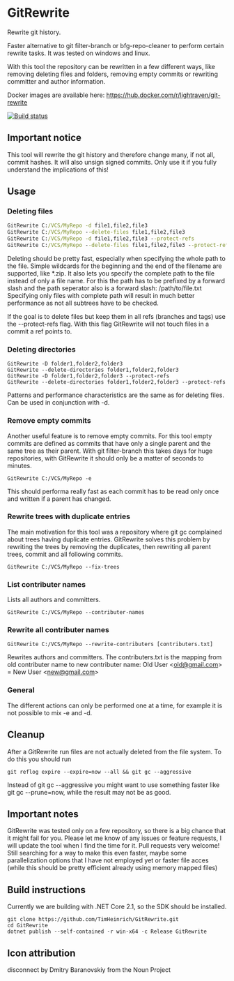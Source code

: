 # GitRewrite
Rewrite git history.

Faster alternative to git filter-branch or bfg-repo-cleaner to perform certain rewrite tasks.
It was tested on windows and linux.

With this tool the repository can be rewritten in a few different ways, like removing deleting files and folders, 
removing empty commits or rewriting committer and author information.

Docker images are available here: https://hub.docker.com/r/lightraven/git-rewrite

[![Build status](https://ci.appveyor.com/api/projects/status/gqdtitbjcd3mquta?svg=true)](https://ci.appveyor.com/project/TimHeinrich/gitrewrite)

## Important notice
This tool will rewrite the git history and therefore change many, if not all, commit hashes.
It will also unsign signed commits. 
Only use it if you fully understand the implications of this!

## Usage
### Deleting files
```cmd
GitRewrite C:/VCS/MyRepo -d file1,file2,file3
GitRewrite C:/VCS/MyRepo --delete-files file1,file2,file3
GitRewrite C:/VCS/MyRepo -d file1,file2,file3 --protect-refs
GitRewrite C:/VCS/MyRepo --delete-files file1,file2,file3 --protect-refs
```
Deleting should be pretty fast, especially when specifying the whole path to the file. 
Simple wildcards for the beginning and the end of the filename are supported, like &ast;.zip.
It also lets you specify the complete path to the file instead of only a file name.
For this the path has to be prefixed by a forward slash and the path seperator also is a forward slash: /path/to/file.txt
Specifying only files with complete path will result in much better performance as not all subtrees have to be checked.

If the goal is to delete files but keep them in all refs (branches and tags) use the --protect-refs flag. 
With this flag GitRewrite will not touch files in a commit a ref points to. 

### Deleting directories
```
GitRewrite -D folder1,folder2,folder3
GitRewrite --delete-directories folder1,folder2,folder3
GitRewrite -D folder1,folder2,folder3 --protect-refs
GitRewrite --delete-directories folder1,folder2,folder3 --protect-refs
```
Patterns and performance characteristics are the same as for deleting files. Can be used in conjunction with -d.

### Remove empty commits
Another useful feature is to remove empty commits. 
For this tool empty commits are defined as commits that have only a single parent and the same tree as their parent.
With git filter-branch this takes days for huge repositories, with GitRewrite it should only be a matter of seconds to minutes.
```
GitRewrite C:/VCS/MyRepo -e
```
This should performa really fast as each commit has to be read only once and written if a parent has changed.

### Rewrite trees with duplicate entries
The main motivation for this tool was a repository where git gc complained about trees having duplicate entries. 
GitRewrite solves this problem by rewriting the trees by removing the duplicates, then rewriting all parent trees, commit and all following commits.
```
GitRewrite C:/VCS/MyRepo --fix-trees
```

### List contributer names
Lists all authors and committers.
```
GitRewrite C:/VCS/MyRepo --contributer-names
```

### Rewrite all contributer names
```
GitRewrite C:/VCS/MyRepo --rewrite-contributers [contributers.txt]
```
Rewrites authors and committers.
The contributers.txt is the mapping from old contributer name to new contributer name:
  Old User \<old@gmail.com> = New User \<new@gmail.com>

### General 
The different actions can only be performed one at a time, for example it is not possible to mix -e and -d.

## Cleanup
After a GitRewrite run files are not actually deleted from the file system. To do this you should run
```
git reflog expire --expire=now --all && git gc --aggressive
```
Instead of git gc --aggressive you might want to use something faster like git gc --prune=now, while the result may not be as good.

## Important notes
GitRewrite was tested only on a few repository, so there is a big chance that it might fail for you.
Please let me know of any issues or feature requests, I will update the tool when I find the time for it. 
Pull requests very welcome! Still searching for a way to make this even faster, maybe some parallelization options that I have not employed yet or faster file acces (while this should be pretty efficient already using memory mapped files)

## Build instructions
Currently we are building with .NET Core 2.1, so the SDK should be installed.
```
git clone https://github.com/TimHeinrich/GitRewrite.git
cd GitRewrite
dotnet publish --self-contained -r win-x64 -c Release GitRewrite
```

## Icon attribution
disconnect by Dmitry Baranovskiy from the Noun Project
